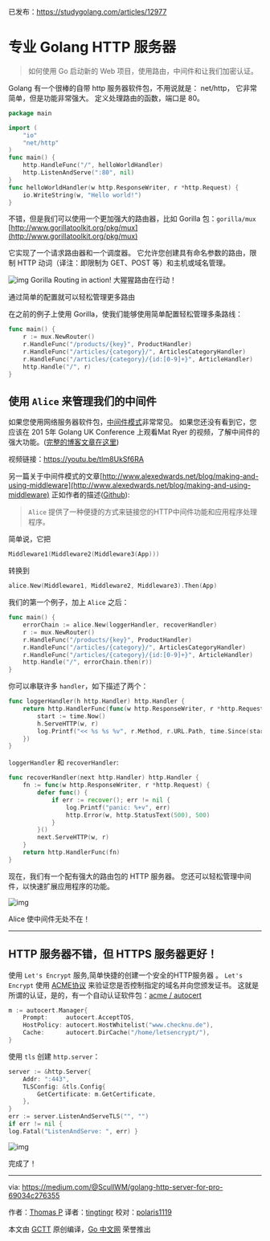 已发布：https://studygolang.com/articles/12977

# 专业 Golang HTTP 服务器

> 如何使用 Go 启动新的 Web 项目，使用路由，中间件和让我们加密认证。

Golang 有一个很棒的自带 http 服务器软件包，不用说就是： net/http， 它非常简单，但是功能非常强大。 定义处理路由的函数，端口是 80。

```go
package main

import (
	"io"
	"net/http"
)
func main() {
	http.HandleFunc("/", helloWorldHandler)
	http.ListenAndServe(":80", nil)
}
func helloWorldHandler(w http.ResponseWriter, r *http.Request) {
	io.WriteString(w, "Hello world!")
}
```

不错，但是我们可以使用一个更加强大的路由器，比如 Gorilla 包：`gorilla/mux` [http://www.gorillatoolkit.org/pkg/mux](http://www.gorillatoolkit.org/pkg/mux)

它实现了一个请求路由器和一个调度器。 它允许您创建具有命名参数的路由，限制 HTTP 动词（译注：即限制为 GET、POST 等）和主机或域名管理。

![img](https://raw.githubusercontent.com/studygolang/gctt-images/master/Golang-HTTP-server-for-pro/Gorilla-Routing-in-action.gif)
Gorilla Routing in action!
大猩猩路由在行动！

通过简单的配置就可以轻松管理更多路由

在之前的例子上使用 Gorilla，使我们能够使用简单配置轻松管理多条路线：

```go
func main() {
	r := mux.NewRouter()
	r.HandleFunc("/products/{key}", ProductHandler)
	r.HandleFunc("/articles/{category}/", ArticlesCategoryHandler)
	r.HandleFunc("/articles/{category}/{id:[0-9]+}", ArticleHandler)
	http.Handle("/", r)
}
```

## 使用 `Alice` 来管理我们的中间件

如果您使用网络服务器软件包，[中间件模式](https://en.wikipedia.org/wiki/Middleware)非常常见。 如果您还没有看到它，您应该在 201 5年 Golang UK Conference 上观看Mat Ryer 的视频，了解中间件的强大功能。([完整的博客文章在这里](https://medium.com/@matryer/writing-middleware-in-golang-and-how-go-makes-it-so-much-fun-4375c1246e81))

视频链接：https://youtu.be/tIm8UkSf6RA

另一篇关于中间件模式的文章[http://www.alexedwards.net/blog/making-and-using-middleware](http://www.alexedwards.net/blog/making-and-using-middleware)
正如作者的描述([Github](https://github.com/justinas/alice)):

> `Alice` 提供了一种便捷的方式来链接您的HTTP中间件功能和应用程序处理程序。

简单说，它把

```go
Middleware1(Middleware2(Middleware3(App)))
```

转换到

```go
alice.New(Middleware1, Middleware2, Middleware3).Then(App)
```

我们的第一个例子，加上 `Alice` 之后：

```go
func main() {
	errorChain := alice.New(loggerHandler, recoverHandler)
	r := mux.NewRouter()
	r.HandleFunc("/products/{key}", ProductHandler)
	r.HandleFunc("/articles/{category}/", ArticlesCategoryHandler)
	r.HandleFunc("/articles/{category}/{id:[0-9]+}", ArticleHandler)
	http.Handle("/", errorChain.then(r))
}
```

你可以串联许多 `handler`，如下描述了两个：

```go
func loggerHandler(h http.Handler) http.Handler {
	return http.HandlerFunc(func(w http.ResponseWriter, r *http.Request) {
		start := time.Now()
		h.ServeHTTP(w, r)
		log.Printf("<< %s %s %v", r.Method, r.URL.Path, time.Since(start))
	})
}
```

`loggerHandler` 和 `recoverHandler`:

```go
func recoverHandler(next http.Handler) http.Handler {
	fn := func(w http.ResponseWriter, r *http.Request) {
		defer func() {
			if err := recover(); err != nil {
				log.Printf("panic: %+v", err)
				http.Error(w, http.StatusText(500), 500)
			}
		}()
		next.ServeHTTP(w, r)
	}
	return http.HandlerFunc(fn)
}
```

现在，我们有一个配有强大的路由包的 HTTP 服务器。 您还可以轻松管理中间件，以快速扩展应用程序的功能。

![img](https://raw.githubusercontent.com/studygolang/gctt-images/master/Golang-HTTP-server-for-pro/Midlleware-everywhere-with-Alice.gif)

Alice 使中间件无处不在！

---

## HTTP 服务器不错，但 HTTPS 服务器更好！

使用 `Let's Encrypt` 服务,简单快捷的创建一个安全的HTTP服务器 。 `Let's Encrypt` 使用 [ACME协议](https://en.wikipedia.org/wiki/Automated_Certificate_Management_Environment) 来验证您是否控制指定的域名并向您颁发证书。 这就是所谓的认证，是的，有一个自动认证软件包：[acme / autocert](https://godoc.org/golang.org/x/crypto/acme/autocert)

```go
m := autocert.Manager{
	Prompt:     autocert.AcceptTOS,
	HostPolicy: autocert.HostWhitelist("www.checknu.de"),
	Cache:      autocert.DirCache("/home/letsencrypt/"),
}
```

使用 `tls` 创建 `http.server`：

```go
server := &http.Server{
	Addr: ":443",
	TLSConfig: &tls.Config{
		GetCertificate: m.GetCertificate,
	},
}
err := server.ListenAndServeTLS("", "")
if err != nil {
log.Fatal("ListenAndServe: ", err) }
```

![img](https://raw.githubusercontent.com/studygolang/gctt-images/master/Golang-HTTP-server-for-pro/And-now-its-done.png)

完成了！

---

via: https://medium.com/@ScullWM/golang-http-server-for-pro-69034c276355

作者：[Thomas P](https://medium.com/@ScullWM)
译者：[tingtingr](https://github.com/wentingrohwer)
校对：[polaris1119](https://github.com/polaris1119)

本文由 [GCTT](https://github.com/studygolang/GCTT) 原创编译，[Go 中文网](https://studygolang.com/) 荣誉推出
